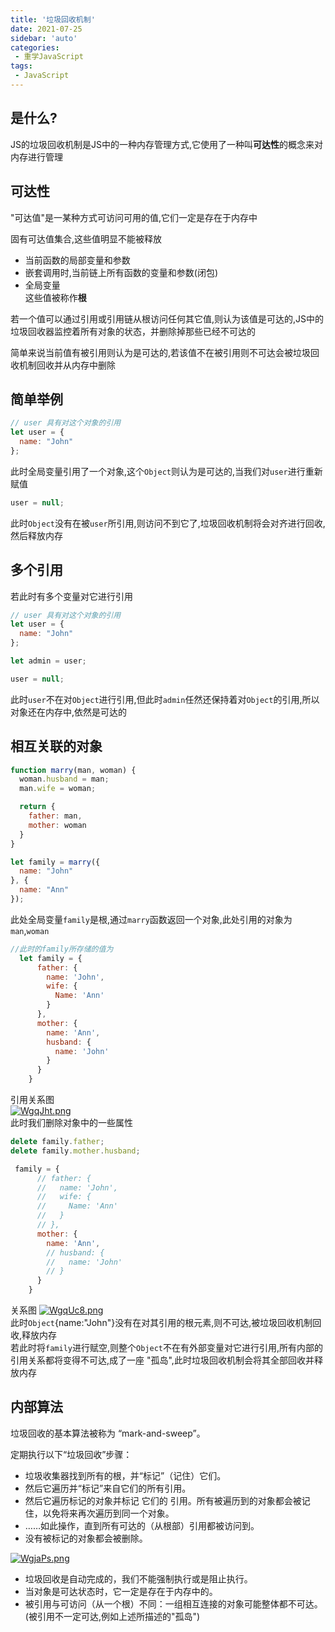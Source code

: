```yaml
---
title: '垃圾回收机制'
date: 2021-07-25
sidebar: 'auto'
categories:
 - 重学JavaScript
tags:
 - JavaScript
---  
```


## 是什么?  

JS的垃圾回收机制是JS中的一种内存管理方式,它使用了一种叫**可达性**的概念来对内存进行管理  

## 可达性  

"可达值"是一某种方式可访问可用的值,它们一定是存在于内存中  

固有可达值集合,这些值明显不能被释放  

+ 当前函数的局部变量和参数  
+ 嵌套调用时,当前链上所有函数的变量和参数(闭包)
+ 全局变量  
这些值被称作**根**

若一个值可以通过引用或引用链从根访问任何其它值,则认为该值是可达的,JS中的垃圾回收器监控着所有对象的状态，并删除掉那些已经不可达的  

简单来说当前值有被引用则认为是可达的,若该值不在被引用则不可达会被垃圾回收机制回收并从内存中删除  

## 简单举例  

```js
// user 具有对这个对象的引用
let user = {
  name: "John"
};
```

此时全局变量引用了一个对象,这个`Object`则认为是可达的,当我们对`user`进行重新赋值  

```js
user = null;
```

此时`Object`没有在被`user`所引用,则访问不到它了,垃圾回收机制将会对齐进行回收,然后释放内存

## 多个引用  

若此时有多个变量对它进行引用  

```js
// user 具有对这个对象的引用
let user = {
  name: "John"
};

let admin = user;

user = null;
```  

此时`user`不在对`Object`进行引用,但此时`admin`任然还保持着对`Object`的引用,所以对象还在内存中,依然是可达的  

## 相互关联的对象  

```js
function marry(man, woman) {
  woman.husband = man;
  man.wife = woman;

  return {
    father: man,
    mother: woman
  }
}

let family = marry({
  name: "John"
}, {
  name: "Ann"
});
```

此处全局变量`family`是根,通过`marry`函数返回一个对象,此处引用的对象为`man`,`woman`  

```js
//此时的family所存储的值为
  let family = {
      father: {
        name: 'John',
        wife: {
          Name: 'Ann'
        }
      },
      mother: {
        name: 'Ann',
        husband: {
          name: 'John'
        }
      }
    }
```  

引用关系图  
[![WgqJht.png](https://z3.ax1x.com/2021/07/25/WgqJht.png)](https://imgtu.com/i/WgqJht)  
此时我们删除对象中的一些属性  

```js
delete family.father;
delete family.mother.husband;
```  

```js
 family = {
      // father: {
      //   name: 'John',
      //   wife: {
      //     Name: 'Ann'
      //   }
      // },
      mother: {
        name: 'Ann',
        // husband: {
        //   name: 'John'
        // }
      }
    }
```

关系图
[![WgqUc8.png](https://z3.ax1x.com/2021/07/25/WgqUc8.png)](https://imgtu.com/i/WgqUc8)  
此时`Object`{name:"John"}没有在对其引用的根元素,则不可达,被垃圾回收机制回收,释放内存  
若此时将`family`进行赋空,则整个`Object`不在有外部变量对它进行引用,所有内部的引用关系都将变得不可达,成了一座
"孤岛",此时垃圾回收机制会将其全部回收并释放内存  

## 内部算法  

垃圾回收的基本算法被称为 “mark-and-sweep”。  

定期执行以下“垃圾回收”步骤：  

+ 垃圾收集器找到所有的根，并“标记”（记住）它们。
+ 然后它遍历并“标记”来自它们的所有引用。
+ 然后它遍历标记的对象并标记 它们的 引用。所有被遍历到的对象都会被记住，以免将来再次遍历到同一个对象。
+ ……如此操作，直到所有可达的（从根部）引用都被访问到。
+ 没有被标记的对象都会被删除。  

[![WgjaPs.png](https://z3.ax1x.com/2021/07/25/WgjaPs.png)](https://imgtu.com/i/WgjaPs)  

+ 垃圾回收是自动完成的，我们不能强制执行或是阻止执行。
+ 当对象是可达状态时，它一定是存在于内存中的。
+ 被引用与可访问（从一个根）不同：一组相互连接的对象可能整体都不可达。(被引用不一定可达,例如上述所描述的"孤岛")
